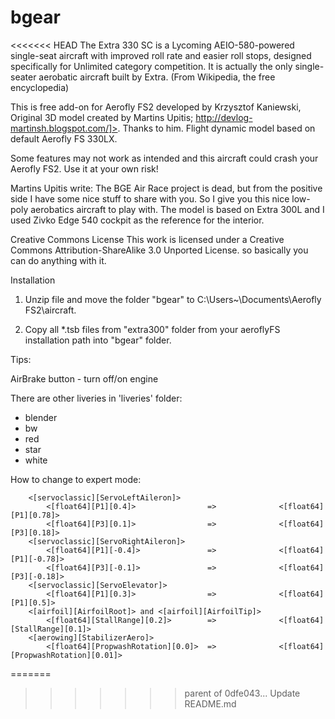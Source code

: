# bgear
<<<<<<< HEAD
The Extra 330 SC is a Lycoming AEIO-580-powered single-seat aircraft with improved roll rate and easier roll stops, designed specifically for Unlimited category competition. It is actually the only single-seater aerobatic aircraft built by Extra. (From Wikipedia, the free encyclopedia)

This is free add-on for Aerofly FS2 developed by Krzysztof Kaniewski,
Original 3D model created by Martins Upitis; http://devlog-martinsh.blogspot.com/]>. Thanks to him. 
Flight dynamic model based on default Aerofly FS 330LX.

 Some features may not work as intended and this aircraft could crash your Aerofly FS2. 
 Use it at your own risk!
 
Martins Upitis write: The BGE Air Race project is dead, but from the positive side I have some nice stuff to share with you. So I give you this nice low-poly aerobatics aircraft to play with. The model is based on Extra 300L  and I used Zivko Edge 540 cockpit as the reference for the interior.

Creative Commons License
This work is licensed under a Creative Commons Attribution-ShareAlike 3.0 Unported License.
so basically you can do anything with it.

Installation

1. Unzip file and move the folder "bgear" to C:\Users\~\Documents\Aerofly FS2\aircraft.

2. Copy all *.tsb files from "extra300" folder from your aeroflyFS installation path into "bgear" folder.

Tips:

AirBrake button - turn off/on engine

There are other liveries in 'liveries' folder:

- blender
- bw
- red
- star
- white



How to change to expert mode:

        <[servoclassic][ServoLeftAileron]>
            <[float64][P1][0.4]>				=>	            <[float64][P1][0.78]>
            <[float64][P3][0.1]>				=>	            <[float64][P3][0.18]>
        <[servoclassic][ServoRightAileron]>
            <[float64][P1][-0.4]>				=>	            <[float64][P1][-0.78]>
            <[float64][P3][-0.1]>				=>	            <[float64][P3][-0.18]>
        <[servoclassic][ServoElevator]>
            <[float64][P1][0.3]>				=>	            <[float64][P1][0.5]>
        <[airfoil][AirfoilRoot]> and <[airfoil][AirfoilTip]>			
            <[float64][StallRange][0.2]>		=>	            <[float64][StallRange][0.1]>
        <[aerowing][StabilizerAero]>
            <[float64][PropwashRotation][0.0]>	=>	            <[float64][PropwashRotation][0.01]>
=======
>>>>>>> parent of 0dfe043... Update README.md
